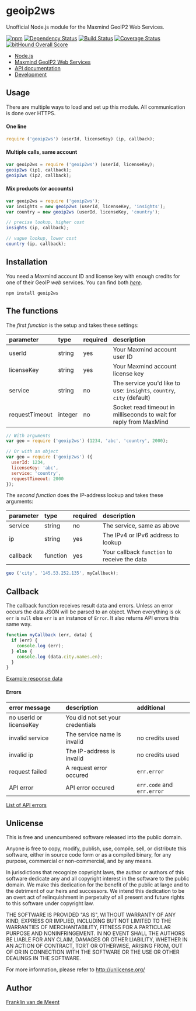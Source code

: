 geoip2ws
========

Unofficial Node.js module for the Maxmind GeoIP2 Web Services.

[![npm](https://img.shields.io/npm/v/geoip2ws.svg?maxAge=3600)](https://github.com/fvdm/nodejs-geoip2ws/blob/master/CHANGELOG.md)
[![Dependency Status](https://gemnasium.com/badges/github.com/fvdm/nodejs-geoip2ws.svg)](https://gemnasium.com/github.com/fvdm/nodejs-geoip2ws#runtime-dependencies)
[![Build Status](https://travis-ci.org/fvdm/nodejs-geoip2ws.svg?branch=master)](https://travis-ci.org/fvdm/nodejs-geoip2ws)
[![Coverage Status](https://coveralls.io/repos/github/fvdm/nodejs-geoip2ws/badge.svg?branch=master)](https://coveralls.io/github/fvdm/nodejs-geoip2ws?branch=master)
[![bitHound Overall Score](https://www.bithound.io/github/fvdm/nodejs-geoip2ws/badges/score.svg)](https://www.bithound.io/github/fvdm/nodejs-geoip2ws)

* [Node.js](https://nodejs.org/)
* [Maxmind GeoIP2 Web Services](https://www.maxmind.com/en/geoip2-precision-services)
* [API documentation](http://dev.maxmind.com/geoip/geoip2/web-services/)
* [Development](https://github.com/fvdm/nodejs-geoip2ws/wiki)


Usage
-----

There are multiple ways to load and set up this module.
All communication is done over HTTPS.

#### One line

```js
require ('geoip2ws') (userId, licenseKey) (ip, callback);
```

#### Multiple calls, same account

```js
var geoip2ws = require ('geoip2ws') (userId, licenseKey);
geoip2ws (ip1, callback);
geoip2ws (ip2, callback);
```

#### Mix products (or accounts)

```js
var geoip2ws = require ('geoip2ws');
var insights = new geoip2ws (userId, licenseKey, 'insights');
var country = new geoip2ws (userId, licenseKey, 'country');

// precise lookup, higher cost
insights (ip, callback);

// vague lookup, lower cost
country (ip, callback);
```


Installation
------------

You need a Maxmind account ID and license key with enough credits
for one of their GeoIP *web* services.
You can find both [*here*](https://www.maxmind.com/en/my_license_key).

`npm install geoip2ws`


The functions
-------------

The _first function_ is the setup and takes these settings:

parameter      | type    | required | description
:--------------|:--------|:---------|:--------------------------------
userId         | string  | yes      | Your Maxmind account user ID
licenseKey     | string  | yes      | Your Maxmind account license key
service        | string  | no       | The service you'd like to use: `insights`, `country`, `city` (default)
requestTimeout | integer | no       | Socket read timeout in milliseconds to wait for reply from MaxMind

```js
// With arguments
var geo = require ('geoip2ws') (1234, 'abc', 'country', 2000);

// Or with an object
var geo = require ('geoip2ws') ({
  userId: 1234,
  licenseKey: 'abc',
  service: 'country',
  requestTimeout: 2000
});
```


The _second function_ does the IP-address lookup and takes these arguments:

parameter | type     | required | description
:---------|:---------|:---------|:--------------------------------------------
service   | string   | no       | The service, same as above
ip        | string   | yes      | The IPv4 or IPv6 address to lookup
callback  | function | yes      | Your callback `function` to receive the data

```js
geo ('city', '145.53.252.135', myCallback);
```


Callback
--------

The callback function receives result data and errors. Unless an error occurs the
data JSON will be parsed to an object. When everything is ok `err` is `null` else
`err` is an instance of `Error`. It also returns API errors this same way.

```js
function myCallback (err, data) {
  if (err) {
    console.log (err);
  } else {
    console.log (data.city.names.en);
  }
}
```

[Example response data](http://dev.maxmind.com/geoip/geoip2/web-services/#Response_Body)


#### Errors

error message           | description                      | additional
:-----------------------|:---------------------------------|:--------------------------
no userId or licenseKey | You did not set your credentials |
invalid service         | The service name is invalid      | no credits used
invalid ip              | The IP-address is invalid        | no credits used
request failed          | A request error occured          | `err.error`
API error               | API error occured                | `err.code` and `err.error`


[List of API errors](http://dev.maxmind.com/geoip/geoip2/web-services/#Errors)


Unlicense
---------

This is free and unencumbered software released into the public domain.

Anyone is free to copy, modify, publish, use, compile, sell, or
distribute this software, either in source code form or as a compiled
binary, for any purpose, commercial or non-commercial, and by any
means.

In jurisdictions that recognize copyright laws, the author or authors
of this software dedicate any and all copyright interest in the
software to the public domain. We make this dedication for the benefit
of the public at large and to the detriment of our heirs and
successors. We intend this dedication to be an overt act of
relinquishment in perpetuity of all present and future rights to this
software under copyright law.

THE SOFTWARE IS PROVIDED "AS IS", WITHOUT WARRANTY OF ANY KIND,
EXPRESS OR IMPLIED, INCLUDING BUT NOT LIMITED TO THE WARRANTIES OF
MERCHANTABILITY, FITNESS FOR A PARTICULAR PURPOSE AND NONINFRINGEMENT.
IN NO EVENT SHALL THE AUTHORS BE LIABLE FOR ANY CLAIM, DAMAGES OR
OTHER LIABILITY, WHETHER IN AN ACTION OF CONTRACT, TORT OR OTHERWISE,
ARISING FROM, OUT OF OR IN CONNECTION WITH THE SOFTWARE OR THE USE OR
OTHER DEALINGS IN THE SOFTWARE.

For more information, please refer to <http://unlicense.org/>


Author
------

[Franklin van de Meent](https://frankl.in/)
